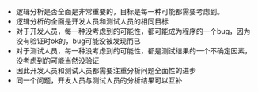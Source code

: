 * 逻辑分析是否全面是非常重要的，目标是每一种可能都需要考虑到。
* 逻辑分析的全面是开发人员和测试人员的相同目标
* 对于开发人员，每一种没考虑到的可能性，都可能成为程序的一个bug，因为没有验证时ok的，bug可能没被发现而已
* 对于测试人员，每一种没考虑到的可能性，都是测试结果的一个不确定因素，没考虑到的可能当然没验证
* 因此开发人员和测试人员都需要注重分析问题全面性的进步
* 同一个问题，开发人员与测试人员的分析结果可以互补